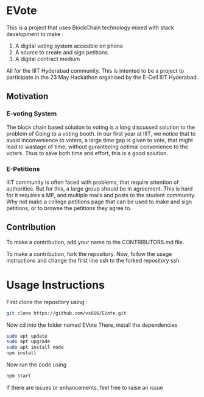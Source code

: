 # EVote

This is a project that uses BlockChain technology mixed with stack development to make : 
1. A digital voting system accesible on phone
2. A source to create and sign petitions
3. A digital contract medium

All for the IIIT Hyderabad community. This is intented to be a project to participate in the 23 May Hackathon organised by the E-Cell IIIT Hyderabad.

## Motivation

### E-voting System

The block chain based solution to voting is a long discussed solution to the problem of Going to a voting booth. In our first year at IIIT, we notice that to avoid inconvenience to voters, a large time gap is given to vote, that might lead to wastage of time, without guranteeing optimal convenience to the voters. Thus to save both time and effort, this is a good solution.

### E-Petitions

IIIT community is often faced with problems, that require attention of authorities. But for this, a large group should be in agreement. This is hard for it requires a MP, and multiple mails and posts to the student community. Why not make a college petitions page that can be used to make and sign petitions, or to browse the petitions they agree to.

## Contribution

To make a contribution, add your name to the CONTRIBUTORS.md file.

To make a contribution, fork the repository.
Now, follow the usage instructions and change the first line ssh to the forked repository ssh 


# Usage Instructions

First clone the repository using : 
```bash
git clone https://github.com/vs666/EVote.git
```
Now cd into the folder named EVote
There, install the dependencies

 ```bash
 sudo apt update
 sudo apt upgrade
 sudo apt install node
 npm install
 ```
Now run the code using 

```bash
npm start
```
If there are issues or enhancements, feel free to raise an issue
